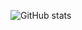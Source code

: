 ![GitHub stats](https://github-readme-stats.vercel.app/api?username=AnshulXing&show_icons=true&theme=tokyonight)
